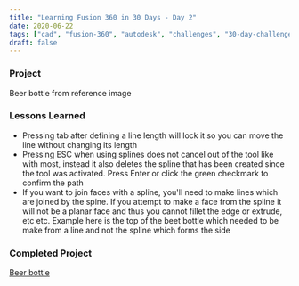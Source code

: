 ```yaml
---
title: "Learning Fusion 360 in 30 Days - Day 2"
date: 2020-06-22
tags: ["cad", "fusion-360", "autodesk", "challenges", "30-day-challenge", "fusion-360-in-30"]
draft: false
---
```

### Project
Beer bottle from reference image

### Lessons Learned
- Pressing tab after defining a line length will lock it so you can move the line without changing its length
- Pressing ESC when using splines does not cancel out of the tool like with most, instead it also deletes the spline that has been created since the tool was activated. Press Enter or click the green checkmark to confirm the path
- If you want to join faces with a spline, you'll need to make lines which are joined by the spine. If you attempt to make a face from the spline it will not be a planar face and thus you cannot fillet the edge or extrude, etc etc. Example here is the top of the beet bottle which needed to be make from a line and not the spline which forms the side

### Completed Project
[Beer bottle](https://a360.co/31McVxd)
